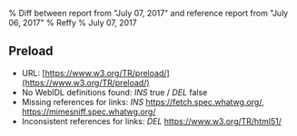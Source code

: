 % Diff between report from "July 07, 2017" and reference report from "July 06, 2017"
% Reffy
% July 07, 2017

## Preload

- URL: [https://www.w3.org/TR/preload/](https://www.w3.org/TR/preload/)
- No WebIDL definitions found: *INS* true / *DEL* false
- Missing references for links: *INS* https://fetch.spec.whatwg.org/, https://mimesniff.spec.whatwg.org/
- Inconsistent references for links: *DEL* https://www.w3.org/TR/html51/


